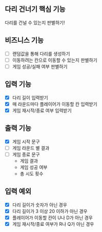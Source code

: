 ## 다리 건너기 핵심 기능
다리를 건널 수 있는지 판별하기!

## 비즈니스 기능
- [ ] 랜덤값을 통해 다리를 생성하기
- [ ] 이동하려는 칸으로 이동할 수 있는지 판별하기
- [ ] 게임 성공/실패 여부 판별하기

## 입력 기능
- [x] 다리 길이 입력받기
- [x] 매 라운드마다 플레이어가 이동할 칸 입력받기
- [x] 게임 재시작/종료 여부 입력받기

## 출력 기능
- [x] 게임 시작 문구
- [ ] 게임 라운드 별 결과
- [ ] 게임 종료 문구
  - 게임 결과
  - 게임 성공 여부
  - 총 시도 횟수

## 입력 예외
- [x] 다리 길이가 숫자가 아닌 경우
- [x] 다리 길이가 3 이상 20 이하가 아닌 경우
- [x] 플레이어가 이동할 칸이 U나 D가 아닌 경우
- [x] 게임 재시작/종료 여부가 R나 Q가 아닌 경우
